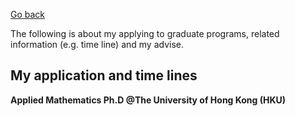 [Go back](./index.md)
<p align="left"> The following is about my applying to graduate programs, related information (e.g. time line) and my advise.</p>
<h2>My application and time lines</h2>
<p align="left"><b>Applied Mathematics Ph.D @The University of Hong Kong (HKU)</b></p>
